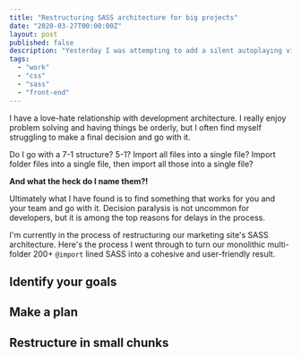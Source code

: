 ```yaml
---
title: "Restructuring SASS architecture for big projects"
date: "2020-03-27T00:00:00Z"
layout: post
published: false
description: "Yesterday I was attempting to add a silent autoplaying video to an element and kept running into issues where the video would sit on the first frame and wouldn't actually play the video."
tags:
  - "work"
  - "css"
  - "sass"
  - "front-end"
---
```


I have a love-hate relationship with development architecture. I really enjoy problem solving and having things be orderly, but I often find myself struggling to make a final decision and go with it.

Do I go with a 7-1 structure? 5-1? Import all files into a single file? Import folder files into a single file, then import all those into a single file?

**And what the heck do I name them?!**

Ultimately what I have found is to find something that works for you and your team and go with it. Decision paralysis is not uncommon for developers, but it is among the top reasons for delays in the process.

I'm currently in the process of restructuring our marketing site's SASS architecture. Here's the process I went through to turn our monolithic multi-folder 200+ `@import` lined SASS into a cohesive and user-friendly result.

## Identify your goals


## Make a plan

## Restructure in small chunks